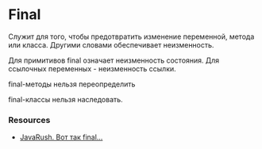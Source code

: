 # Final

Служит для того, чтобы предотвратить изменение переменной, метода или класса.
Другими словами обеспечивает неизменность.

Для примитивов final означает неизменность состояния. Для ссылочных переменных - неизменность ссылки.

final-методы нельзя переопределить

final-классы нельзя наследовать.

### Resources
* [JavaRush. Вот так final...](https://javarush.ru/groups/posts/591-vot-tak-final)